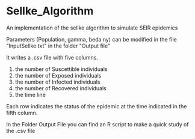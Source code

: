 # Sellke_Algorithm
An implementation of the sellke algorithm to simulate SEIR epidemics

Parameters (Population, gamma, beda ny) can be modified in the file "InputSellke.txt" in the folder "Output file"

It writes a .csv file with five columns.

1. the number of Suscettible individuals
2. the number of Exposed individuals
3. the number of Infected individuals
4. the number of Recovered individuals
5. the time line

Each row indicates the status of the epidemic at the time indicated in the fifth column.

In the Folder Output File you can find an R script to make a quick study of the .csv file 